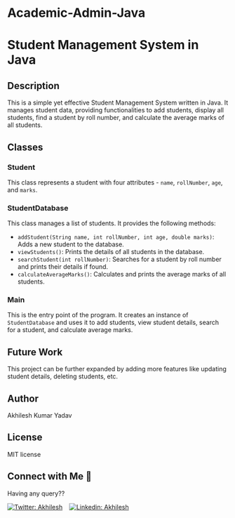 # Academic-Admin-Java
# Student Management System in Java

## Description
This is a simple yet effective Student Management System written in Java. It manages student data, providing functionalities to add students, display all students, find a student by roll number, and calculate the average marks of all students.

## Classes

### Student
This class represents a student with four attributes - `name`, `rollNumber`, `age`, and `marks`.

### StudentDatabase
This class manages a list of students. It provides the following methods:
- `addStudent(String name, int rollNumber, int age, double marks)`: Adds a new student to the database.
- `viewStudents()`: Prints the details of all students in the database.
- `searchStudent(int rollNumber)`: Searches for a student by roll number and prints their details if found.
- `calculateAverageMarks()`: Calculates and prints the average marks of all students.

### Main
This is the entry point of the program. It creates an instance of `StudentDatabase` and uses it to add students, view student details, search for a student, and calculate average marks.

## Future Work
This project can be further expanded by adding more features like updating student details, deleting students, etc.

## Author
Akhilesh Kumar Yadav
## License
MIT license 
## Connect with Me 🤝

Having any query?? 

[![Twitter: Akhilesh](https://img.shields.io/twitter/follow/AKY241005?style=social)](https://twitter.com/aky241005) &nbsp;&nbsp;
[![Linkedin: Akhilesh](https://img.shields.io/badge/-AkhileshKr.-blue?style=flat-square&logo=Linkedin&logoColor=white&link=https://www.linkedin.com/in/thaianebraga/)](https://www.linkedin.com/in/akhilesh-kr-yadav) &nbsp;&nbsp;
<a href="https://leetcode.com/Akhilesh-max/">
